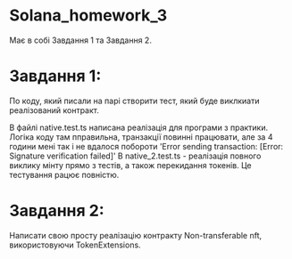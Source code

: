 # Solana_homework_3

Має в собі Завдання 1 та Завдання 2.

# Завдання 1: 
По коду, який писали на парі створити тест, який буде виклкиати реалізований контракт.

В файлі native.test.ts написана реалізація для програми з практики. Логіка коду там пправильна, транзакції повинні працювати, але за 4 години мені так і не вдалося побороти 'Error sending transaction: [Error: Signature verification failed]'
В native_2.test.ts - реалізація повного виклику мінту прямо з тестів, а також перекидання токенів. Це тестування рацює повністю.

# Завдання 2: 
Написати свою просту реалізацію контракту Non-transferable nft, використовуючи TokenExtensions.